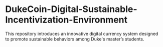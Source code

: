# DukeCoin-Digital-Sustainable-Incentivization-Environment
This repository introduces an innovative digital currency system designed to promote sustainable behaviors among Duke's master’s students.
